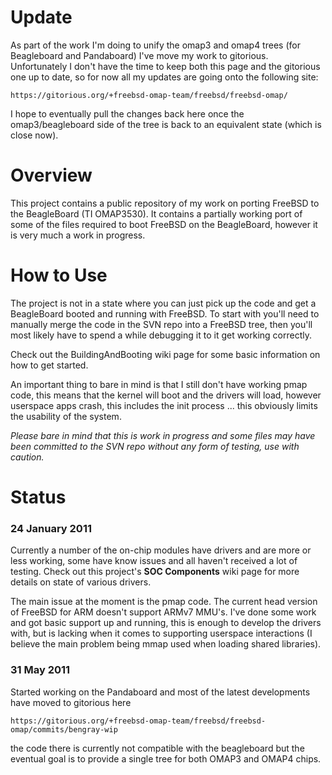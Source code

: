 # Update #

As part of the work I'm doing to unify the omap3 and omap4 trees (for Beagleboard and Pandaboard) I've move my work to gitorious. Unfortunately I don't have the time to keep both this page and the gitorious one up to date, so for now all my updates are going onto the following site:
```
https://gitorious.org/+freebsd-omap-team/freebsd/freebsd-omap/
```
I hope to eventually pull the changes back here once the omap3/beagleboard side of the tree is back to an equivalent state (which is close now).


# Overview #

This project contains a public repository of my work on porting FreeBSD to the BeagleBoard (TI OMAP3530).  It contains a partially working port of some of the files required to boot FreeBSD on the BeagleBoard, however it is very much a work in progress.



# How to Use #

The project is not in a state where you can just pick up the code and get a BeagleBoard booted and running with FreeBSD.  To start with you'll need to manually merge the code in the SVN repo into a FreeBSD tree, then you'll most likely have to spend a while debugging it to it get working correctly.

Check out the BuildingAndBooting wiki page for some basic information on how to get started.

An important thing to bare in mind is that I still don't have working pmap code, this means that the kernel will boot and the drivers will load, however userspace apps crash, this includes the init process ... this obviously limits the usability of the system.

_Please bare in mind that this is work in progress and some files may have been committed to the SVN repo without any form of testing, use with caution._



# Status #

### 24 January 2011 ###
Currently a number of the on-chip modules have drivers and are more or less working, some have know issues and all haven't received a lot of testing.  Check out this project's **SOC Components** wiki page for more details on state of various drivers.

The main issue at the moment is the pmap code.  The current head version of FreeBSD for ARM doesn't support ARMv7 MMU's.  I've done some work and got basic support up and running, this is enough to develop the drivers with, but is lacking when it comes to supporting userspace interactions (I believe the main problem being mmap used when loading shared libraries).

### 31 May 2011 ###
Started working on the Pandaboard and most of the latest developments have moved to gitorious here
```
https://gitorious.org/+freebsd-omap-team/freebsd/freebsd-omap/commits/bengray-wip
```
the code there is currently not compatible with the beagleboard but the eventual goal is to provide a single tree for both OMAP3 and OMAP4 chips.